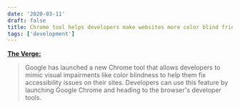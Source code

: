 ```yaml
---
date: '2020-03-11'
draft: false
title: Chrome tool helps developers make websites more color blind friendly
tags: ['development']
---
```


**[The Verge:](https://www.theverge.com/2020/3/11/21174735/google-chrome-dev-tools-new-color-blind-friendly)**

> Google has launched a new Chrome tool that allows developers to mimic visual impairments like color blindness to help them fix accessibility issues on their sites. Developers can use this feature by launching Google Chrome and heading to the browser's developer tools.<!-- excerpt -->
